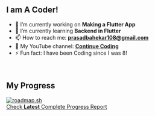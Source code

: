 ## I am A Coder!

- 🔭 I’m currently working on **Making a Flutter App**
- 🌱 I’m currently learning **Backend in Flutter**
- 📫 How to reach me: **prasadbahekar108@gmail.com**
- 🎥 My YouTube channel: [**Continue Coding**](https://youtube.com/@continuecoding)
- ⚡ Fun fact: I have been Coding since I was 8!  

 &nbsp;

## My Progress
[![roadmap.sh](https://roadmap.sh/card/tall/67a8b2f8f86334348206031d?variant=dark)](https://roadmap.sh)  
[Check **Latest** Complete Progress Report](https://roadmap.sh/u/prasadb)
